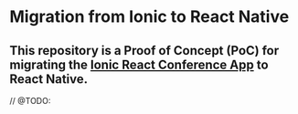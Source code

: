 # Migration from Ionic to React Native
## This repository is a Proof of Concept (PoC) for migrating the [Ionic React Conference App](https://github.com/vsnaichuk/ionic-react-conference-app) to React Native.

// @TODO:
